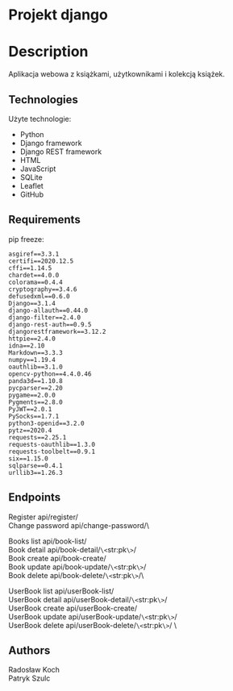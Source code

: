 # Projekt django

# Description

Aplikacja webowa z książkami, użytkownikami i kolekcją książek.

## Technologies

Użyte technologie:
*	Python
*	Django framework
*	Django REST framework
*	HTML
*	JavaScript
*	SQLite
*	Leaflet
*	GitHub

## Requirements
pip freeze:
```
asgiref==3.3.1
certifi==2020.12.5
cffi==1.14.5
chardet==4.0.0
colorama==0.4.4
cryptography==3.4.6
defusedxml==0.6.0
Django==3.1.4
django-allauth==0.44.0
django-filter==2.4.0
django-rest-auth==0.9.5
djangorestframework==3.12.2
httpie==2.4.0
idna==2.10
Markdown==3.3.3
numpy==1.19.4
oauthlib==3.1.0
opencv-python==4.4.0.46
panda3d==1.10.8
pycparser==2.20
pygame==2.0.0
Pygments==2.8.0
PyJWT==2.0.1
PySocks==1.7.1
python3-openid==3.2.0
pytz==2020.4
requests==2.25.1
requests-oauthlib==1.3.0
requests-toolbelt==0.9.1
six==1.15.0
sqlparse==0.4.1
urllib3==1.26.3
```

## Endpoints

Register api/register/\
Change password api/change-password/\

Books list api/book-list/\
Book detail api/book-detail/```\<```str:pk```\>```/\
Book create api/book-create/\
Book update api/book-update/```\<```str:pk```\>```/\
Book delete api/book-delete/```\<```str:pk```\>```/\

UserBook list api/userBook-list/\
UserBook detail api/userBook-detail/```\<```str:pk```\>```/\
UserBook create api/userBook-create/\
UserBook update api/userBook-update/```\<```str:pk```\>```/ \
UserBook delete api/userBook-delete/```\<```str:pk```\>```/ \

## Authors

Radosław Koch\
Patryk Szulc


